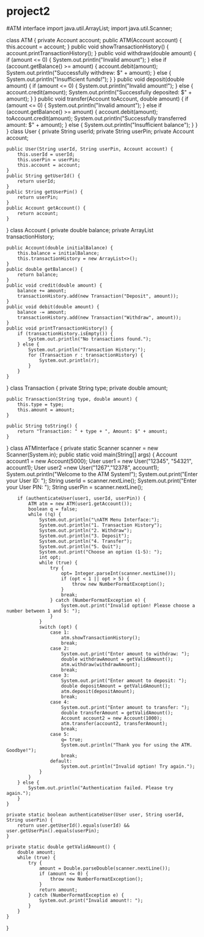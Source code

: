 # project2 
#ATM interface
import java.util.ArrayList;
import java.util.Scanner;

class ATM {
    private Account account;
    public ATM(Account account) {
        this.account = account;
    }
    public void showTransactionHistory() {
        account.printTransactionHistory();
    }
    public void withdraw(double amount) {
        if (amount <= 0) {
            System.out.println("Invalid amount");
        } else if (account.getBalance() >= amount) {
            account.debit(amount);
            System.out.println("Successfully withdrew: $" + amount);
        } else {
            System.out.println("Insufficient funds!");
        }
    }
    public void deposit(double amount) {
        if (amount <= 0) {
            System.out.println("Invalid amount!");
        } else {
            account.credit(amount);
            System.out.println("Successfully deposited: $" + amount);
        }
    }
    public void transfer(Account toAccount, double amount) {
        if (amount <= 0) {
            System.out.println("Invalid amount");
        } else if (account.getBalance() >= amount) {
            account.debit(amount);
            toAccount.credit(amount);
            System.out.println("Successfully transferred amount: $" + amount);
        } else {
            System.out.println("Insufficient balance");
        }
    }
}
class User {
    private String userId;
    private String userPin;
    private Account account;

    public User(String userId, String userPin, Account account) {
        this.userId = userId;
        this.userPin = userPin;
        this.account = account;
    }
    public String getUserId() {
        return userId;
    }
    public String getUserPin() {
        return userPin;
    }
    public Account getAccount() {
        return account;
    }
}
class Account {
    private double balance;
    private ArrayList<Transaction> transactionHistory;

    public Account(double initialBalance) {
        this.balance = initialBalance;
        this.transactionHistory = new ArrayList<>();
    }
    public double getBalance() {
        return balance;
    }
    public void credit(double amount) {
        balance += amount;
        transactionHistory.add(new Transaction("Deposit", amount));
    }
    public void debit(double amount) {
        balance -= amount;
        transactionHistory.add(new Transaction("Withdraw", amount));
    }
    public void printTransactionHistory() {
        if (transactionHistory.isEmpty()) {
            System.out.println("No transactions found.");
        } else {
            System.out.println("Transaction History:");
            for (Transaction r : transactionHistory) {
                System.out.println(r);
            }
        }
    }
}
class Transaction {
    private String type;
    private double amount;

    public Transaction(String type, double amount) {
        this.type = type;
        this.amount = amount;
    }

    public String toString() {
        return "Transaction: " + type + ", Amount: $" + amount;
    }
}
 class ATMInterface {
    private static Scanner scanner = new Scanner(System.in);
    public static void main(String[] args) {
        Account account1 = new Account(5000); 
        User user1 = new User("12345", "54321", account1);
        User user2 =new User("1267","12378", account1);
        System.out.println("Welcome to the ATM System!");
        System.out.print("Enter your User ID: ");
        String userId = scanner.nextLine();
        System.out.print("Enter your User PIN: ");
        String userPin = scanner.nextLine();

        if (authenticateUser(user1, userId, userPin)) {
            ATM atm = new ATM(user1.getAccount());
            boolean q = false;
            while (!q) {
                System.out.println("\nATM Menu Interface:");
                System.out.println("1. Transaction History");
                System.out.println("2. Withdraw");
                System.out.println("3. Deposit");
                System.out.println("4. Transfer");
                System.out.println("5. Quit");
                System.out.print("Choose an option (1-5): ");
                int opt;
                while (true) {
                    try {
                        opt= Integer.parseInt(scanner.nextLine());
                        if (opt < 1 || opt > 5) {
                            throw new NumberFormatException();
                        }
                        break; 
                    } catch (NumberFormatException e) {
                        System.out.print("Invalid option! Please choose a number between 1 and 5: ");
                    }
                }
                switch (opt) {
                    case 1:
                        atm.showTransactionHistory();
                        break;
                    case 2:
                        System.out.print("Enter amount to withdraw: ");
                        double withdrawAmount = getValidAmount();
                        atm.withdraw(withdrawAmount);
                        break;
                    case 3:
                        System.out.print("Enter amount to deposit: ");
                        double depositAmount = getValidAmount();
                        atm.deposit(depositAmount);
                        break;
                    case 4:
                        System.out.print("Enter amount to transfer: ");
                        double transferAmount = getValidAmount();
                        Account account2 = new Account(1000); 
                        atm.transfer(account2, transferAmount);
                        break;
                    case 5:
                        q= true;
                        System.out.println("Thank you for using the ATM. Goodbye!");
                        break;
                    default:
                        System.out.println("Invalid option! Try again.");
                }
            }
        } else {
            System.out.println("Authentication failed. Please try again.");
        }
    }

    private static boolean authenticateUser(User user, String userId, String userPin) {
        return user.getUserId().equals(userId) && user.getUserPin().equals(userPin);
    }

    private static double getValidAmount() {
        double amount;
        while (true) {
            try {
                amount = Double.parseDouble(scanner.nextLine());
                if (amount <= 0) {
                    throw new NumberFormatException();
                }
                return amount; 
            } catch (NumberFormatException e) {
                System.out.print("Invalid amount!: ");
            }
        }
    }
}
